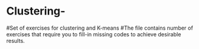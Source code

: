 # Clustering-
#Set of exercises for clustering and K-means 
#The file contains number of exercises that require you to fill-in missing codes to achieve desirable results.  
